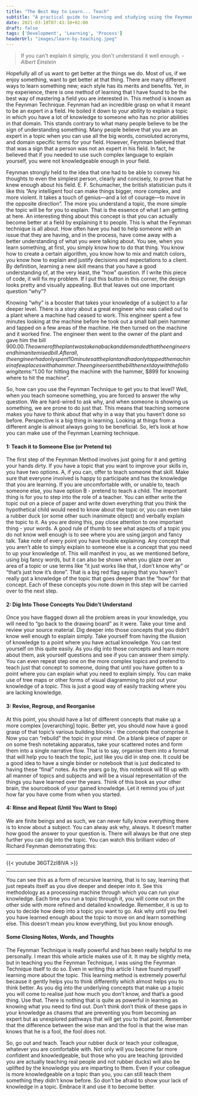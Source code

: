 ```yaml
---
title: "The Best Way to Learn... Teach"
subtitle: "A practical guide to learning and studying using the Feynman Technique"
date: 2021-03-18T07:43:10+02:00
draft: false
tags: ['Development', 'Learning', 'Process']
headerUrl: "images/learn-by-teaching.jpeg"
---
```


> If you can't explain it simply, you don't understand it well enough. - _Albert Einstein_

Hopefully all of us want to get better at the things we do. Most of us, if we enjoy something, want to get better at that thing. There are many different ways to learn something new; each style has its merits and benefits. Yet, in my experience, there is one method of learning that I have found to be the best way of mastering a field you are interested in. This method is known as the Feynman Technique. Feynman had an incredible grasp on what it meant to be an expert in a field. He boiled it down to your ability to explain a topic in which you have a lot of knowledge to someone who has no prior abilities in that domain. This stands contrary to what many people believe to be the sign of understanding something. Many people believe that you are an expert in a topic when you can use all the big words, convoluted acronyms, and domain specific terms for your field. However, Feynman believed that that was a sign that a person was not an expert in his field. In fact, he believed that if you needed to use such complex language to explain yourself, you were not knowledgeable enough in your field. 

Feynman strongly held to the idea that one had to be able to convey his thoughts to even the simplest person, clearly and concisely, to prove that he knew enough about his field. E. F. Schumacher, the british statistician puts it like this “Any intelligent fool can make things bigger, more complex, and more violent. It takes a touch of genius—and a lot of courage—to move in the opposite direction”. The more you understand a topic, the more simple the topic will be for you to explain. That is the essence of what I am getting at here. An interesting thing about this concept is that you can actually become better at a field by explaining it to people. This is what the Feynman technique is all about. How often have you had to help someone with an issue that they are having, and in the process, have come away with a better understanding of what you were talking about. You see, when you learn something, at first, you simply know how to do that thing. You know how to create a certain algorithm, you know how to mix and match colors, you know how to explain and justify decisions and expectations to a client. By definition, learning a new skill means that you have a good understanding of, at the very least, the “how” question. If I write this piece of code, it will fix my problem. If I put this button in this corner, the design looks pretty and visually appealing. But that leaves out one important question “why”?

Knowing “why” is a booster that takes your knowledge of a subject to a far deeper level. There is a story about a great engineer who was called out to a plant where a machine had ceased to work. This engineer spent a few minutes looking at the machine before he took out a small ball pein hammer and tapped on a few areas of the machine. He then turned on the machine and it worked fine. The engineer then went to the owner of the plant and gave him the bill $900.00. The owner of the plant was taken aback and demanded that the engineer send him an itemised bill. After all, the engineer had only spent 10 minutes at the plant and had only tapped the machine in a few places with a hammer. The engineer sent the bill the next day with the following items: “$1.00 for hitting the machine with the hammer, $899 for knowing where to hit the machine”. 

So, how can you use the Feynman Technique to get you to that level? Well, when you teach someone something, you are forced to answer the why question. We are hard-wired to ask why, and when someone is showing us something, we are prone to do just that. This means that teaching someone makes you have to think about that why in a way that you haven’t done so before. Perspective is a big thing in learning. Looking at things from a different angle is almost always going to be beneficial. So, let’s look at how you can make use of the Feynman Learning technique. 

#### 1: Teach it to Someone Else (or Pretend to)
The first step of the Feynman Method involves just going for it and getting your hands dirty. If you have a topic that you want to improve your skills in, you have two options. A, if you can, offer to teach someone that skill. Make sure that everyone involved is happy to participate and has the knowledge that you are learning. If you are uncomfortable with, or unable to, teach someone else, you have option B - pretend to teach a child. The important thing is for you to step into the role of a teacher. You can either write the topic out on a piece of paper and write down everything that you think the hypothetical child would need to know about the topic or, you can even take a rubber duck (or some other such inanimate object) and verbally explain the topic to it. As you are doing this, pay close attention to one important thing - your words. A good rule of thumb to see what aspects of a topic you do not know well enough is to see where you are using jargon and fancy talk. Take note of every point you have trouble explaining. Any concept that you aren’t able to simply explain to someone else is a concept that you need to up your knowledge of. This will manifest in you, as we mentioned before, using big fancy words, but it can also be shown when you glaze over an area of a topic or use terms like “it just works like that, I don’t know why” or “that’s just how it’s done”. That is a big red flag saying that you haven’t really got a knowledge of the topic that goes deeper than the “how” for that concept. Each of these concepts you note down in this step will be carried over to the next step.

#### 2: Dig Into Those Concepts You Didn’t Understand
Once you have flagged down all the problem areas in your knowledge, you will need to “go back to the drawing board” as it were. Take your time and review your source material. Dig deeper into those concepts that you didn’t know well enough to explain simply. Take yourself from having the illusion of knowledge to a point where you have actual knowledge. You can test yourself on this quite easily. As you dig into those concepts and learn more about them, ask yourself questions and see if you can answer them simply. You can even repeat step one on the more complex topics and pretend to teach just that concept to someone, doing that until you have gotten to a point where you can explain what you need to explain simply. You can make use of tree maps or other forms of visual diagramming to plot out your knowledge of a topic. This is just a good way of easily tracking where you are lacking knowledge.

#### 3: Revise, Regroup, and Reorganise 
At this point, you should have a list of different concepts that make up a more complex [overarching] topic. Better yet, you should now have a good grasp of that topic’s various building blocks - the concepts that comprise it. Now you can “rebuild” the topic in your mind. On a blank piece of paper or on some fresh notetaking apparatus, take your scattered notes and form them into a single narrative flow. That is to say, organise them into a format that will help you to teach the topic, just like you did in step one. It could be a good idea to have a single binder or notebook that is just dedicated to having these “final” notes. As the years go by, this notebook will fill up with all manner of topics and subjects and will be a visual representation of the things you have learned over the years. Think of this book as your other brain, the sourcebook of your gained knowledge. Let it remind you of just how far you have come from when you started. 

#### 4: Rinse and Repeat (Until You Want to Stop)
We are finite beings and as such, we can never fully know everything there is to know about a subject. You can alway ask why, always. It doesn’t matter how good the answer to your question is. There will always be that one step further you can dig into the topic. You can watch this brilliant video of Richard Feynman demonstrating this: 

--- 

{{< youtube 36GT2zI8lVA >}}

---

You can see this as a form of recursive learning, that is to say, learning that just repeats itself as you dive deeper and deeper into it. See this methodology as a processing machine through which you can run your knowledge. Each time you run a topic through it, you will come out on the other side with more refined and detailed knowledge. Remember, it is up to you to decide how deep into a topic you want to go. Ask why until you feel you have learned enough about the topic to move on and learn something else. This doesn't mean you know everything, but you know enough.

#### Some Closing Notes, Words, and Thoughts
The Feynman Technique is really powerful and has been really helpful to me personally. I mean this whole article makes use of it. It may be slightly meta, but in teaching you the Feynman Technique, I was using the Feynman Technique itself to do so. Even in writing this article I have found myself learning more about the topic. This learning method is extremely powerful because it gently helps you to think differently which almost helps you to think better. As you dig into the underlying concepts that make up a topic you will come to realise just how much you don’t know, and that’s a good thing. Use that. There is nothing that is quite as powerful in learning as knowing what you need to find out. Don’t think don’t think of these gaps in your knowledge as chasms that are preventing you from becoming an expert but as unexplored pathways that will get you to that point. Remember that the difference between the wise man and the fool is that the wise man knows that he is a fool, the fool does not. 

So, go out and teach. Teach your rubber duck or teach your colleague, whatever you are comfortable with. Not only will you become far more confident and knowledgeable, but those who you are teaching (provided you are actually teaching real people and not rubber ducks) will also be uplifted by the knowledge you are imparting to them. Even if your colleague is more knowledgeable on a topic than you, you can still teach them something they didn’t know before. So don’t be afraid to show your lack of knowledge in a topic. Embrace it and use it to become better. 

